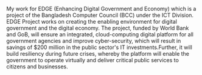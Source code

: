 
My work for EDGE (Enhancing Digital Government and Economy) which is a project of the Bangladesh Computer Council (BCC) under the ICT Division.
EDGE Project works on creating the enabling environment for digital government and the digital economy.
The project, funded by World Bank and GoB, will ensure an integrated, cloud-computing digital platform for all government agencies and improve cyber-security, which will result in savings of $200 million in the public sector's IT investments.Further, it will build resiliency during future crises, whereby the platform will enable the government to operate virtually and deliver critical public services to citizens and businesses.

